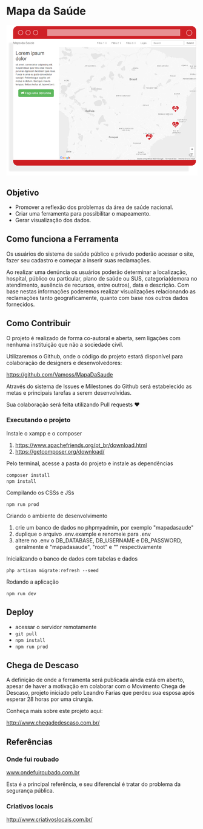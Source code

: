 # Mapa da Saúde
![Mapa da Saúde](screenshot.png)

## Objetivo
* Promover a reflexão dos problemas da área de saúde nacional.
* Criar uma ferramenta para possibilitar o mapeamento.
* Gerar visualização dos dados.

## Como funciona a Ferramenta
Os usuários do sistema de saúde público e privado poderão acessar o site, fazer seu cadastro e começar a inserir suas reclamações.

Ao realizar uma denúncia os usuários poderão determinar a localização, hospital, público ou particular, plano de saúde ou SUS, categoria(demora no atendimento, ausência de recursos, entre outros), data e descrição.
Com base nestas informações poderemos realizar visualizações relacionando as reclamações tanto geograficamente, quanto com base nos outros dados fornecidos.

## Como Contribuir
O projeto é realizado de forma co-autoral e aberta, sem ligações com nenhuma instituição que não a sociedade civíl.

Utilizaremos o Github, onde o código do projeto estará disponível para colaboração de designers e desenvolvedores:

https://github.com/Vamoss/MapaDaSaude

Através do sistema de Issues e Milestones do Github será estabelecido as metas e principais tarefas a serem desenvolvidas.

Sua colaboração será feita utilizando Pull requests ❤

### Executando o projeto
Instale o xampp e o composer

1. https://www.apachefriends.org/pt_br/download.html
2. https://getcomposer.org/download/

Pelo terminal, acesse a pasta do projeto e instale as dependências

```
composer install
npm install
```

Compilando os CSSs e JSs

```
npm run prod
```

Criando o ambiente de desenvolvimento

1. crie um banco de dados no phpmyadmin, por exemplo "mapadasaude"
1. duplique o arquivo .env.example e renomeie para .env
2. altere no .env o DB_DATABASE, DB_USERNAME e DB_PASSWORD, geralmente é "mapadasaude", "root" e "" respectivamente 

Inicializando o banco de dados com tabelas e dados

```
php artisan migrate:refresh --seed
```

Rodando a aplicação

```
npm run dev
```


## Deploy

- acessar o servidor remotamente
- `git pull`
- `npm install`
- `npm run prod`


## Chega de Descaso

A definição de onde a ferramenta será publicada ainda está em aberto, apesar de haver a motivação em colaborar com o Movimento Chega de Descaso, projeto iniciado pelo Leandro Farias que perdeu sua esposa após esperar 28 horas por uma cirurgia.

Conheça mais sobre este projeto aqui:

http://www.chegadedescaso.com.br/

## Referências
### Onde fui roubado
www.ondefuiroubado.com.br

Esta é a principal referência, e seu diferencial é tratar do problema da segurança pública.

### Criativos locais
http://www.criativoslocais.com.br/

